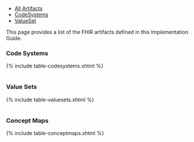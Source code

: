 <style>
  /* Style the tab content */
  .tabcontent {
    display: none;
  }
</style>
<ul class="nav nav-tabs">
  <li id="l1" class="nav-item active">
    <a class="nav-link" aria-current="page" href="./artifactsPage.html">All Artifacts</a>
  </li>
  <li  id="l2" class="nav-item">
    <a class="nav-link" href="./codeSystems.html">CodeSystems</a>
  </li>
  <li id="l3" class="nav-item">
    <a class="nav-link" href="./valueSets.html">ValueSet</a>
  </li>
</ul>

This page provides a list of the FHIR artifacts defined in this Implementation Guide.

<div id="All" class="tabcontentPrincipal">
<h3>Code Systems</h3>
<table class="table table-hover table-bordered table-sm">
  <col style="width:20%" />
  <tbody>
{% include table-codesystems.xhtml %}
  </tbody>
</table>

<h3>Value Sets</h3>
<table class="table table-hover table-bordered table-sm">
  <col style="width:20%" />
  <tbody>
{% include table-valuesets.xhtml %}
  </tbody>
</table>

<h3>Concept Maps</h3>
<table class="table table-hover table-bordered table-sm">
  <col style="width:20%" />
  <tbody>
{% include table-conceptmaps.xhtml %}
  </tbody>
</table>

